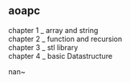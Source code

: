 ## aoapc
chapter 1 _ array and string                 
chapter 2 _ function and recursion         
chapter 3 _ stl library             
chapter 4 _ basic Datastructure

nan~
